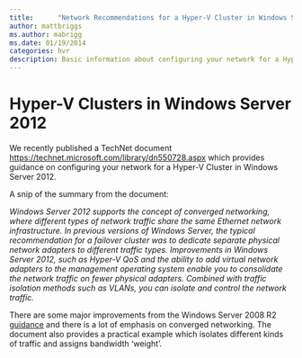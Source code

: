```yaml
---
title:      "Network Recommendations for a Hyper-V Cluster in Windows Server 2012"
author: mattbriggs
ms.author: mabrigg
ms.date: 01/19/2014
categories: hvr
description: Basic information about configuring your network for a Hyper-V Cluster in Windows Server 2012.
---
```

# Hyper-V Clusters in Windows Server 2012

We recently published a TechNet document <https://technet.microsoft.com/library/dn550728.aspx> which provides guidance on configuring your network for a Hyper-V Cluster in Windows Server 2012.

A snip of the summary from the document:

 _Windows Server 2012 supports the concept of converged networking, where different types of network traffic share the same Ethernet network infrastructure. In previous versions of Windows Server, the typical recommendation for a failover cluster was to dedicate separate physical network adapters to different traffic types. Improvements in Windows Server 2012, such as Hyper-V QoS and the ability to add virtual network adapters to the management operating system enable you to consolidate the network traffic on fewer physical adapters. Combined with traffic isolation methods such as VLANs, you can isolate and control the network traffic._

There are some major improvements from the Windows Server 2008 R2 [guidance](https://technet.microsoft.com/library/ff428137\(WS.10\).aspx) and there is a lot of emphasis on converged networking. The document also provides a practical example which isolates different kinds of traffic and assigns bandwidth ‘weight’.
